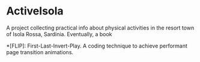 # ActiveIsola

A project collecting practical info about physical activities in the resort town of Isola Rossa, Sardinia. Eventually, a book

*[FLIP]: First-Last-Invert-Play. A coding technique to achieve performant page transition animations.
